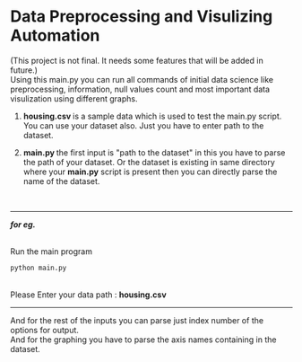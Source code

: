 # Data Preprocessing and Visulizing Automation
(This project is not final. It needs some features that will be added in future.)<br>
Using this main.py you can run all commands of initial data science like preprocessing, information, null values count and most important data visulization using different graphs.


1. <b> housing.csv </b> is a sample data which is used to test the main.py script. You can use your dataset also. Just you have to enter path to the dataset. <br>

2. <b> main.py </b> the first input is "path to the dataset" in this you have to parse the path of your dataset. Or the dataset is existing in same directory where your <b>main.py</b> script is present then you can directly parse the name of the dataset.<br>

<br><hr>
<b><i>for eg.</i></b> 

<br>Run the main program
```python
python main.py
```

<br>
Please Enter your data path :  <b>housing.csv</b>

<br>
<hr>

And for the rest of the inputs you can parse just index number of the options for output. <br> And for the graphing you have to parse the axis names containing in the dataset.
